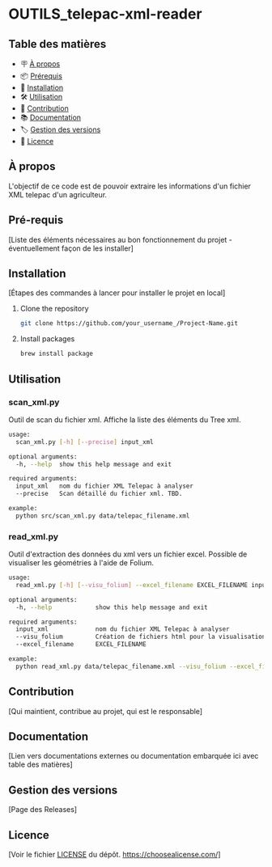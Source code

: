 # OUTILS_telepac-xml-reader

## Table des matières

- 🪧 [À propos](#à-propos)
- 📦 [Prérequis](#pré-requis)
- 🚀 [Installation](#installation)
- 🛠️ [Utilisation](#utilisation)
- 🤝 [Contribution](#contribution)
- 📚 [Documentation](#documentation)
- 🏷️ [Gestion des versions](#gestion-des-versions)
- 📝 [Licence](#licence)


## À propos
L'objectif de ce code est de pouvoir extraire les informations d'un fichier XML telepac d'un agriculteur.

## Pré-requis
[Liste des éléments nécessaires au bon fonctionnement du projet - éventuellement façon de les installer]

## Installation
[Étapes des commandes à lancer pour installer le projet en local]
1. Clone the repository
   ```sh
   git clone https://github.com/your_username_/Project-Name.git
   ```

2. Install packages
   ```sh
   brew install package
   ```

## Utilisation
### scan_xml.py
Outil de scan du fichier xml.
Affiche la liste des éléments du Tree xml.
```bash
usage:
  scan_xml.py [-h] [--precise] input_xml

optional arguments:
  -h, --help  show this help message and exit

required arguments:
  input_xml   nom du fichier XML Telepac à analyser
  --precise   Scan détaillé du fichier xml. TBD.

example:
  python src/scan_xml.py data/telepac_filename.xml
```

### read_xml.py
Outil d'extraction des données du xml vers un fichier excel.
Possible de visualiser les géométries à l'aide de Folium.
```bash
usage:
  read_xml.py [-h] [--visu_folium] --excel_filename EXCEL_FILENAME input_xml

optional arguments:
  -h, --help            show this help message and exit

required arguments:
  input_xml             nom du fichier XML Telepac à analyser
  --visu_folium         Création de fichiers html pour la visualisation des géométries contenus dans le xml.
  --excel_filename      EXCEL_FILENAME

example:
  python read_xml.py data/telepac_filename.xml --visu_folium --excel_filename="output_excel.xlsx"
```


## Contribution
[Qui maintient, contribue au projet, qui est le responsable]

## Documentation
[Lien vers documentations externes ou documentation embarquée ici avec table des matières]

## Gestion des versions
[Page des Releases]

## Licence
[Voir le fichier [LICENSE](./LICENSE.md) du dépôt. https://choosealicense.com/]
